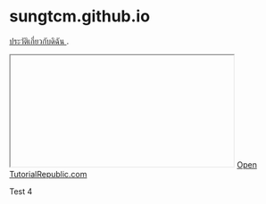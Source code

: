 #   sungtcm.github.io
<a href="https://sites.google.com/view/sungtcm">ประวัติเกี่ยวกับดิฉัน </a>.

<iframe src="" name="myFrame" width="400" height="200"  ></iframe>
 <a href="https://sites.google.com/view/sungtcm" target="myFrame">Open TutorialRepublic.com</a>
 
Test 4
